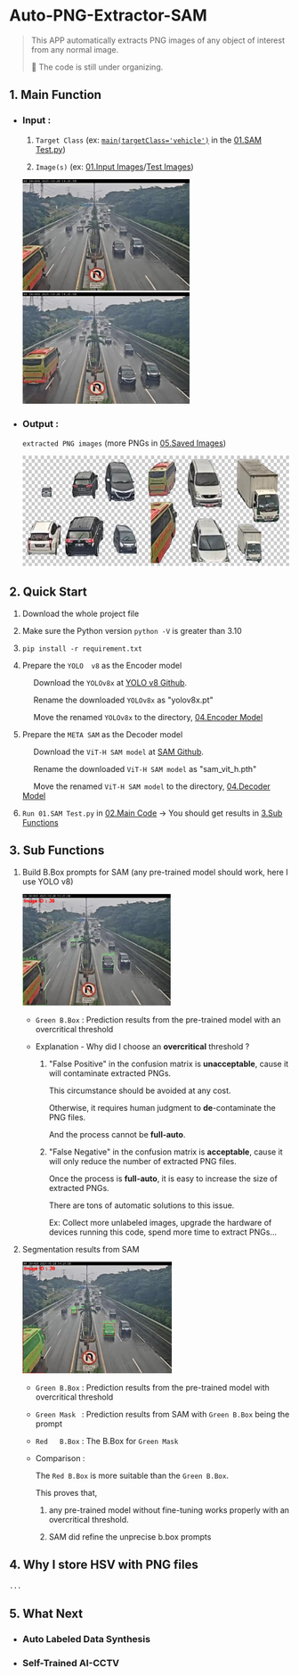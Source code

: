 # Auto-PNG-Extractor-SAM
> This APP automatically extracts PNG images of any object of interest from any normal image.
>
> 🚧 The code is still under organizing.

## 1. Main Function
  - ### Input :

    1. `Target Class` (ex: [`main(targetClass='vehicle')`](https://github.com/YCChu1995/Auto-PNG-Extractor/blob/main/02.Main%20Code/01.SAM%20Test.py?plain=1#L348) in the [01.SAM Test.py](https://github.com/YCChu1995/Auto-PNG-Extractor/blob/main/02.Main%20Code/01.SAM%20Test.py))

    2. `Image(s)` (ex: [01.Input Images](/01.Input%20Images/)/[Test Images](/01.Input%20Images/Test%20Images))

    <img src="/01.Input%20Images/Test%20Images/137.jpg" width="300" height="200"> <img src="/01.Input%20Images/Test%20Images/140.jpg" width="300" height="200">

  - ### Output : 

    `extracted PNG images` (more PNGs in [05.Saved Images](/05.Saved%20Images/))

    <img src="/06.Test%20Result/Extracted%20Result.PNG" height="200">

## 2. Quick Start
  1. Download the whole project file
  2. Make sure the Python version `python -V` is greater than 3.10
  3. `pip install -r requirement.txt`
  4. Prepare the `YOLO  v8` as the Encoder model
     
     $~~~~$ Download the `YOLOv8x` at [YOLO v8 Github](https://github.com/ultralytics/ultralytics#models).
             
     $~~~~$ Rename the downloaded `YOLOv8x` as "yolov8x.pt"
             
     $~~~~$ Move the renamed `YOLOv8x` to the directory, [04.Encoder Model](/04.Encoder%20Model)
     
  7. Prepare the `META SAM` as the Decoder model
     
     $~~~~$ Download the `ViT-H SAM model` at [SAM Github](https://github.com/facebookresearch/segment-anything#model-checkpoints).
     
     $~~~~$ Rename the downloaded `ViT-H SAM model` as "sam_vit_h.pth"
     
     $~~~~$ Move the renamed `ViT-H SAM model` to the directory, [04.Decoder Model](/04.Decoder%20Model)
  8. `Run 01.SAM Test.py` in [02.Main Code](/02.Main%20Code) → You should get results in [3.Sub Functions](#3-sub-functions)

## 3. Sub Functions
  1. Build B.Box prompts for SAM (any pre-trained model should work, here I use YOLO v8)
     
     <img src="/06.Test%20Result/Encoder%20Result.png" height="200">

     - `Green B.Box` : Prediction results from the pre-trained model with an overcritical threshold
       
     - Explanation - Why did I choose an **overcritical** threshold ?
       
       1. "False Positive" in the confusion matrix is **unacceptable**, cause it will contaminate extracted PNGs.
          
          This circumstance should be avoided at any cost.

          Otherwise, it requires human judgment to **de**-contaminate the PNG files.
          
          And the process cannot be **full-auto**.  
          
       2. "False Negative" in the confusion matrix is **acceptable**, cause it will only reduce the number of extracted PNG files.
      
          Once the process is **full-auto**, it is easy to increase the size of extracted PNGs.
          
          There are tons of automatic solutions to this issue.
          
          Ex: Collect more unlabeled images, upgrade the hardware of devices running this code, spend more time to extract PNGs...
	  
  2. Segmentation results from SAM
     
     <img src="/06.Test%20Result/Decoder%20Result.png" height="200">

     - `Green B.Box` : Prediction results from the pre-trained model with overcritical threshold
     - `Green Mask ` : Prediction results from SAM with `Green B.Box` being the prompt
     - `Red   B.Box` : The B.Box for `Green Mask`
     - Comparison :
       
       The `Red B.Box` is more suitable than the `Green B.Box`.
       
       This proves that,
       
       1. any pre-trained model without fine-tuning works properly with an overcritical threshold.
      
       2. SAM did refine the unprecise b.box prompts
     
## 4. Why I store HSV with PNG files
	...
  
## 5. What Next
  - ### Auto Labeled Data Synthesis
  - ### Self-Trained AI-CCTV


